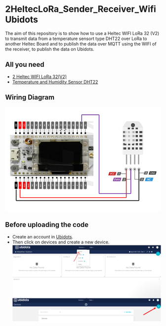 # 2HeltecLoRa_Sender_Receiver_WifiUbidots
The aim of this repository is to show how to use a Heltec WIFI LoRa 32 (V2) to transmit data from a temperature sensort type DHT22 over LoRa to another Heltec Board and to publish the data over MQTT using the WIFI of the receiver, to publish the data on Ubidots.
## All you need
- [2 Heltec WIFI LoRa 32(V2)](https://www.amazon.com/-/es/desarrollo-Bluetooth-pantalla-inteligentes-fabricantes/dp/B076MSLFC9/ref=sr_1_4?__mk_es_US=%C3%85M%C3%85%C5%BD%C3%95%C3%91&crid=JBTNPPC43UW4&dchild=1&keywords=heltec%2Blora%2B32%2Bv2&qid=1629408658&sprefix=heltec%2Blora%2Caps%2C195&sr=8-4&th=1)
- [Temperature and Humidity Sensor DHT22](https://www.amazon.com/temperatura-Monitores-reemplazar-electr%C3%B3nica-pr%C3%A1ctica/dp/B0795F19W6/ref=sr_1_1_sspa?__mk_es_US=%C3%85M%C3%85%C5%BD%C3%95%C3%91&dchild=1&keywords=DHT22&qid=1629408809&sr=8-1-spons&psc=1&spLa=ZW5jcnlwdGVkUXVhbGlmaWVyPUEyRzVVN0YwT05DN05NJmVuY3J5cHRlZElkPUExMDE1NzIzMzBZVzlWSTc5TVBYMyZlbmNyeXB0ZWRBZElkPUEwODg1MTA4MkU5WTlBSERCN05aMiZ3aWRnZXROYW1lPXNwX2F0ZiZhY3Rpb249Y2xpY2tSZWRpcmVjdCZkb05vdExvZ0NsaWNrPXRydWU=) 
## Wiring Diagram
![Wiring Diagram](images/Heltec_DHT22_pinout.png)
## Before uploading the code 
- Create an account in [Ubidots](https://ubidots.com/).
- Then click on devices and create a new device.
![Devices](images/device.png)
